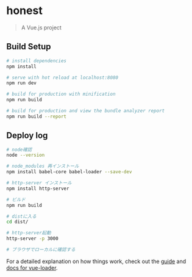 # honest

> A Vue.js project

## Build Setup

``` bash
# install dependencies
npm install

# serve with hot reload at localhost:8080
npm run dev

# build for production with minification
npm run build

# build for production and view the bundle analyzer report
npm run build --report
```
## Deploy log
``` bash
# node確認
node --version

# node_modules 再インストール
npm install babel-core babel-loader --save-dev

# http-server インストール
npm install http-server

# ビルド
npm run build

# distに入る
cd dist/

# http-server起動
http-server -p 3000

# ブラウザでローカルに確認する
```

For a detailed explanation on how things work, check out the [guide](http://vuejs-templates.github.io/webpack/) and [docs for vue-loader](http://vuejs.github.io/vue-loader).

